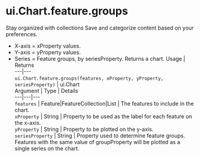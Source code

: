  
#  ui.Chart.feature.groups
Stay organized with collections  Save and categorize content based on your preferences. 
- X-axis = xProperty values.
- Y-axis = yProperty values.
- Series = Feature groups, by seriesProperty.
Returns a chart.
Usage | Returns  
---|---  
`ui.Chart.feature.groups(features, xProperty, yProperty, seriesProperty)` | ui.Chart  
Argument | Type | Details  
---|---|---  
`features` | Feature|FeatureCollection|List<Feature> | The features to include in the chart.  
`xProperty` | String | Property to be used as the label for each feature on the x-axis.  
`yProperty` | String | Property to be plotted on the y-axis.  
`seriesProperty` | String | Property used to determine feature groups. Features with the same value of groupProperty will be plotted as a single series on the chart.  
